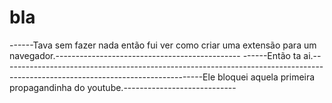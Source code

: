 # bla
------Tava sem fazer nada então fui ver como criar uma extensão para um navegador.----------------------------------------------
------Então ta ai.--------------------------------------------------------------------------------------------------------------------------------Ele bloquei aquela primeira propagandinha do youtube.----------------------------


